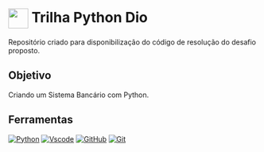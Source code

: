 <h1>
    <a href="https://www.dio.me/">
     <img align="center" width="40px" src="https://hermes.digitalinnovation.one/assets/diome/logo-minimized.png"></a>
    <span> Trilha Python Dio</span>
</h1>

Repositório criado para disponibilização do código de resolução do desafio proposto.

## Objetivo
Criando um Sistema Bancário com Python.

## Ferramentas
[![Python](https://img.shields.io/badge/python-3670A0?style=for-the-badge&logo=python&logoColor=ffdd54)](https://www.python.org/doc)
[![Vscode](https://img.shields.io/badge/Vscode-007ACC?style=for-the-badge&logo=visual-studio-code&logoColor=white)](https://code.visualstudio.com/docs)
[![GitHub](https://img.shields.io/badge/GitHub-000?style=for-the-badge&logo=github&logoColor=30A3DC)](https://docs.github.com/)
[![Git](https://img.shields.io/badge/Git-000?style=for-the-badge&logo=git&logoColor=E94D5F)](https://git-scm.com/doc) 

